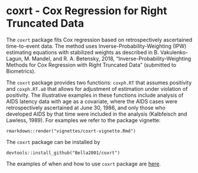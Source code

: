 # coxrt - Cox Regression for Right Truncated Data

The  `coxrt` package fits Cox regression based on retrospectively ascertained time-to-event
data. The method uses Inverse-Probability-Weighting (IPW) estimating equations with stabilized weights as described
in B. Vakulenko-Lagun, M. Mandel, and R. A. Betensky, 2018, 
“Inverse-Probability-Weighting Methods for Cox Regression with Right Truncated Data” (submitted to Biometrics).

The `coxrt` package provides two functions: `coxph.RT` that assumes positivity and
`coxph.RT.a0` that allows for adjustment of estimation under violation of positivity. The
illustrative examples in these functions include analysis of AIDS latency data with age as a
covariate, where the AIDS cases were retrospectively ascertained at June 30, 1986, and only
those who developed AIDS by that time were included in the analysis (Kalbfeisch and Lawless,
1989). For examples we refer to the package vignette:
```{r}
rmarkdown::render("vignettes/coxrt-vignette.Rmd")
```
The  `coxrt` package can be installed by
```{r}
devtools::install_github("Bella2001/coxrt")
```
The examples of when and how to use `coxrt` package are [here](https://bella2001.github.io/coxrt/).
 
 
 
